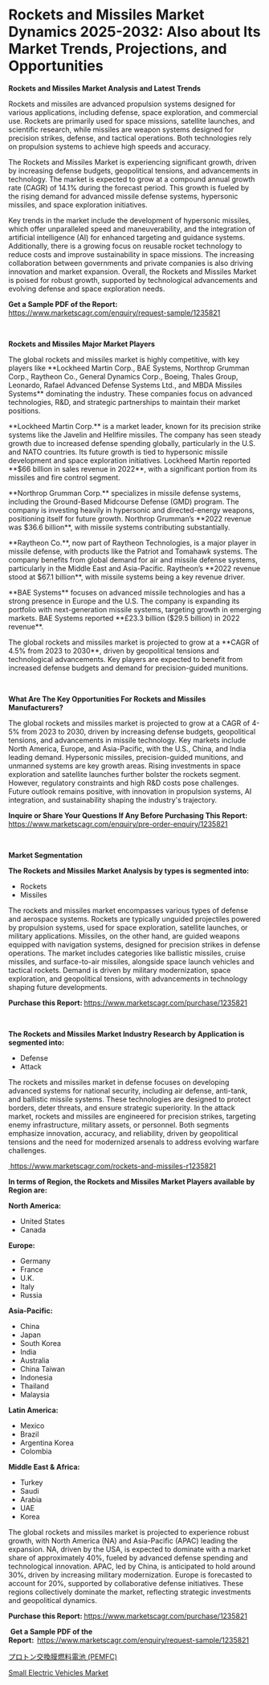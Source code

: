 <p><h1>Rockets and Missiles Market Dynamics 2025-2032: Also about Its Market Trends, Projections, and Opportunities</h1></p><p><strong>Rockets and Missiles Market Analysis and Latest Trends</strong></p>
<p><p>Rockets and missiles are advanced propulsion systems designed for various applications, including defense, space exploration, and commercial use. Rockets are primarily used for space missions, satellite launches, and scientific research, while missiles are weapon systems designed for precision strikes, defense, and tactical operations. Both technologies rely on propulsion systems to achieve high speeds and accuracy.</p><p>The Rockets and Missiles Market is experiencing significant growth, driven by increasing defense budgets, geopolitical tensions, and advancements in technology. The market is expected to grow at a compound annual growth rate (CAGR) of 14.1% during the forecast period. This growth is fueled by the rising demand for advanced missile defense systems, hypersonic missiles, and space exploration initiatives.</p><p>Key trends in the market include the development of hypersonic missiles, which offer unparalleled speed and maneuverability, and the integration of artificial intelligence (AI) for enhanced targeting and guidance systems. Additionally, there is a growing focus on reusable rocket technology to reduce costs and improve sustainability in space missions. The increasing collaboration between governments and private companies is also driving innovation and market expansion. Overall, the Rockets and Missiles Market is poised for robust growth, supported by technological advancements and evolving defense and space exploration needs.</p></p>
<p><strong>Get a Sample PDF of the Report:&nbsp;</strong> <a href="https://www.marketscagr.com/enquiry/request-sample/1235821?utm_campaign=1889&utm_medium=2&utm_source=Github&utm_content=ia&utm_term=22012025&utm_id=rockets-and-missiles">https://www.marketscagr.com/enquiry/request-sample/1235821</a></p>
<p>&nbsp;</p>
<p><strong>Rockets and Missiles Major Market Players</strong></p>
<p><p>The global rockets and missiles market is highly competitive, with key players like **Lockheed Martin Corp., BAE Systems, Northrop Grumman Corp., Raytheon Co., General Dynamics Corp., Boeing, Thales Group, Leonardo, Rafael Advanced Defense Systems Ltd., and MBDA Missiles Systems** dominating the industry. These companies focus on advanced technologies, R&D, and strategic partnerships to maintain their market positions.</p><p>**Lockheed Martin Corp.** is a market leader, known for its precision strike systems like the Javelin and Hellfire missiles. The company has seen steady growth due to increased defense spending globally, particularly in the U.S. and NATO countries. Its future growth is tied to hypersonic missile development and space exploration initiatives. Lockheed Martin reported **$66 billion in sales revenue in 2022**, with a significant portion from its missiles and fire control segment.</p><p>**Northrop Grumman Corp.** specializes in missile defense systems, including the Ground-Based Midcourse Defense (GMD) program. The company is investing heavily in hypersonic and directed-energy weapons, positioning itself for future growth. Northrop Grumman’s **2022 revenue was $36.6 billion**, with missile systems contributing substantially.</p><p>**Raytheon Co.**, now part of Raytheon Technologies, is a major player in missile defense, with products like the Patriot and Tomahawk systems. The company benefits from global demand for air and missile defense systems, particularly in the Middle East and Asia-Pacific. Raytheon’s **2022 revenue stood at $67.1 billion**, with missile systems being a key revenue driver.</p><p>**BAE Systems** focuses on advanced missile technologies and has a strong presence in Europe and the U.S. The company is expanding its portfolio with next-generation missile systems, targeting growth in emerging markets. BAE Systems reported **£23.3 billion ($29.5 billion) in 2022 revenue**.</p><p>The global rockets and missiles market is projected to grow at a **CAGR of 4.5% from 2023 to 2030**, driven by geopolitical tensions and technological advancements. Key players are expected to benefit from increased defense budgets and demand for precision-guided munitions.</p></p>
<p>&nbsp;</p>
<p><strong>What Are The Key Opportunities For Rockets and Missiles Manufacturers?</strong></p>
<p><p>The global rockets and missiles market is projected to grow at a CAGR of 4-5% from 2023 to 2030, driven by increasing defense budgets, geopolitical tensions, and advancements in missile technology. Key markets include North America, Europe, and Asia-Pacific, with the U.S., China, and India leading demand. Hypersonic missiles, precision-guided munitions, and unmanned systems are key growth areas. Rising investments in space exploration and satellite launches further bolster the rockets segment. However, regulatory constraints and high R&D costs pose challenges. Future outlook remains positive, with innovation in propulsion systems, AI integration, and sustainability shaping the industry's trajectory.</p></p>
<p><strong>Inquire or Share Your Questions If Any Before Purchasing This Report:</strong> <a href="https://www.marketscagr.com/enquiry/pre-order-enquiry/1235821?utm_campaign=1889&utm_medium=2&utm_source=Github&utm_content=ia&utm_term=22012025&utm_id=rockets-and-missiles">https://www.marketscagr.com/enquiry/pre-order-enquiry/1235821</a></p>
<p>&nbsp;</p>
<p><strong>Market Segmentation</strong></p>
<p><strong>The Rockets and Missiles Market Analysis by types is segmented into:</strong></p>
<p><ul><li>Rockets</li><li>Missiles</li></ul></p>
<p><p>The rockets and missiles market encompasses various types of defense and aerospace systems. Rockets are typically unguided projectiles powered by propulsion systems, used for space exploration, satellite launches, or military applications. Missiles, on the other hand, are guided weapons equipped with navigation systems, designed for precision strikes in defense operations. The market includes categories like ballistic missiles, cruise missiles, and surface-to-air missiles, alongside space launch vehicles and tactical rockets. Demand is driven by military modernization, space exploration, and geopolitical tensions, with advancements in technology shaping future developments.</p></p>
<p><strong>Purchase this Report:&nbsp;</strong><a href="https://www.marketscagr.com/purchase/1235821?utm_campaign=1889&utm_medium=2&utm_source=Github&utm_content=ia&utm_term=22012025&utm_id=rockets-and-missiles">https://www.marketscagr.com/purchase/1235821</a></p>
<p>&nbsp;</p>
<p><strong>The Rockets and Missiles Market Industry Research by Application is segmented into:</strong></p>
<p><ul><li>Defense</li><li>Attack</li></ul></p>
<p><p>The rockets and missiles market in defense focuses on developing advanced systems for national security, including air defense, anti-tank, and ballistic missile systems. These technologies are designed to protect borders, deter threats, and ensure strategic superiority. In the attack market, rockets and missiles are engineered for precision strikes, targeting enemy infrastructure, military assets, or personnel. Both segments emphasize innovation, accuracy, and reliability, driven by geopolitical tensions and the need for modernized arsenals to address evolving warfare challenges.</p></p>
<p><a href="https://www.marketscagr.com/rockets-and-missiles-r1235821?utm_campaign=1889&utm_medium=2&utm_source=Github&utm_content=ia&utm_term=22012025&utm_id=rockets-and-missiles">&nbsp;https://www.marketscagr.com/rockets-and-missiles-r1235821</a></p>
<p><strong>In terms of Region, the Rockets and Missiles Market Players available by Region are:</strong></p>
<p>
    <p> <strong> North America: </strong>
        <ul>
            <li>United States</li>
            <li>Canada</li>
        </ul>
        </p> 
    <p> <strong> Europe: </strong>
        <ul>
            <li>Germany</li>
            <li>France</li>
            <li>U.K.</li>
            <li>Italy</li>
            <li>Russia</li>
        </ul>
        </p> 
    <p> <strong> Asia-Pacific: </strong>
        <ul>
            <li>China</li>
            <li>Japan</li>
            <li>South Korea</li>
            <li>India</li>
            <li>Australia</li>
            <li>China Taiwan</li>
            <li>Indonesia</li>
            <li>Thailand</li>
            <li>Malaysia</li>
        </ul>
        </p> 
    <p> <strong> Latin America: </strong>
        <ul>
            <li>Mexico</li>
            <li>Brazil</li>
            <li>Argentina Korea</li>
            <li>Colombia</li>
        </ul>
        </p> 
    <p> <strong> Middle East & Africa: </strong>
        <ul>
            <li>Turkey</li>
            <li>Saudi</li>
            <li>Arabia</li>
            <li>UAE</li>
            <li>Korea</li>
        </ul>
    </p>
    </p>
<p><p>The global rockets and missiles market is projected to experience robust growth, with North America (NA) and Asia-Pacific (APAC) leading the expansion. NA, driven by the USA, is expected to dominate with a market share of approximately 40%, fueled by advanced defense spending and technological innovation. APAC, led by China, is anticipated to hold around 30%, driven by increasing military modernization. Europe is forecasted to account for 20%, supported by collaborative defense initiatives. These regions collectively dominate the market, reflecting strategic investments and geopolitical dynamics.</p></p>
<p><strong>Purchase this Report: </strong><a href="https://www.marketscagr.com/purchase/1235821?utm_campaign=1889&utm_medium=2&utm_source=Github&utm_content=ia&utm_term=22012025&utm_id=rockets-and-missiles">https://www.marketscagr.com/purchase/1235821</a></p>
<p>&nbsp;<strong>Get a Sample PDF of the Report:&nbsp;&nbsp;</strong><a href="https://www.marketscagr.com/enquiry/request-sample/1235821?utm_campaign=1889&utm_medium=2&utm_source=Github&utm_content=ia&utm_term=22012025&utm_id=rockets-and-missiles">https://www.marketscagr.com/enquiry/request-sample/1235821</a></p>
<p><strong></strong></p>
<p><p><a href="https://github.com/lababdou/Market-Research-Report-List-6/blob/main/614185532668.md?utm_campaign=1889&utm_medium=2&utm_source=Github&utm_content=ia&utm_term=22012025&utm_id=rockets-and-missiles">プロトン交換膜燃料電池 (PEMFC)</a></p><p><a href="https://github.com/prosalinda88/Market-Research-Report-List-7/blob/main/small-electric-vehicles-market.md?utm_campaign=1889&utm_medium=2&utm_source=Github&utm_content=ia&utm_term=22012025&utm_id=rockets-and-missiles">Small Electric Vehicles Market</a></p></p>